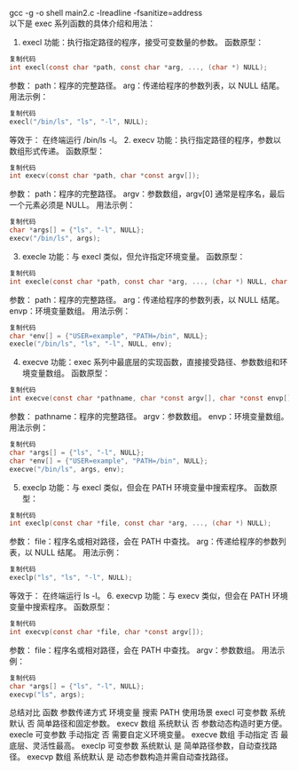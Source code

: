 gcc -g -o shell main2.c -lreadline -fsanitize=address  
以下是 exec 系列函数的具体介绍和用法：

1. execl
功能：执行指定路径的程序，接受可变数量的参数。
函数原型：
```c
复制代码
int execl(const char *path, const char *arg, ..., (char *) NULL);
```
参数：
path：程序的完整路径。
arg：传递给程序的参数列表，以 NULL 结尾。
用法示例：
```c
复制代码
execl("/bin/ls", "ls", "-l", NULL);
```
等效于： 在终端运行 /bin/ls -l。
2. execv
功能：执行指定路径的程序，参数以数组形式传递。
函数原型：
```c
复制代码
int execv(const char *path, char *const argv[]);
```
参数：
path：程序的完整路径。
argv：参数数组，argv[0] 通常是程序名，最后一个元素必须是 NULL。
用法示例：
```c
复制代码
char *args[] = {"ls", "-l", NULL};
execv("/bin/ls", args);
```
3. execle
功能：与 execl 类似，但允许指定环境变量。
函数原型：
```c
复制代码
int execle(const char *path, const char *arg, ..., (char *) NULL, char *const envp[]);
```
参数：
path：程序的完整路径。
arg：传递给程序的参数列表，以 NULL 结尾。
envp：环境变量数组。
用法示例：
```c
复制代码
char *env[] = {"USER=example", "PATH=/bin", NULL};
execle("/bin/ls", "ls", "-l", NULL, env);
```
4. execve
功能：exec 系列中最底层的实现函数，直接接受路径、参数数组和环境变量数组。
函数原型：
```c
复制代码
int execve(const char *pathname, char *const argv[], char *const envp[]);
```
参数：
pathname：程序的完整路径。
argv：参数数组。
envp：环境变量数组。
用法示例：
```c
复制代码
char *args[] = {"ls", "-l", NULL};
char *env[] = {"USER=example", "PATH=/bin", NULL};
execve("/bin/ls", args, env);
```
5. execlp
功能：与 execl 类似，但会在 PATH 环境变量中搜索程序。
函数原型：
```c
复制代码
int execlp(const char *file, const char *arg, ..., (char *) NULL);
```
参数：
file：程序名或相对路径，会在 PATH 中查找。
arg：传递给程序的参数列表，以 NULL 结尾。
用法示例：
```c
复制代码
execlp("ls", "ls", "-l", NULL);
```
等效于： 在终端运行 ls -l。
6. execvp
功能：与 execv 类似，但会在 PATH 环境变量中搜索程序。
函数原型：
```c
复制代码
int execvp(const char *file, char *const argv[]);
```
参数：
file：程序名或相对路径，会在 PATH 中查找。
argv：参数数组。
用法示例：
```c
复制代码
char *args[] = {"ls", "-l", NULL};
execvp("ls", args);
```
总结对比
函数	参数传递方式	环境变量	搜索 PATH	使用场景
execl	可变参数	系统默认	否	简单路径和固定参数。
execv	数组	系统默认	否	参数动态构造时更方便。
execle	可变参数	手动指定	否	需要自定义环境变量。
execve	数组	手动指定	否	最底层、灵活性最高。
execlp	可变参数	系统默认	是	简单路径参数，自动查找路径。
execvp	数组	系统默认	是	动态参数构造并需自动查找路径。
